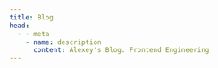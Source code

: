 ```yaml
---
title: Blog
head:
  - - meta
    - name: description
      content: Alexey's Blog. Frontend Engineering
---
```

